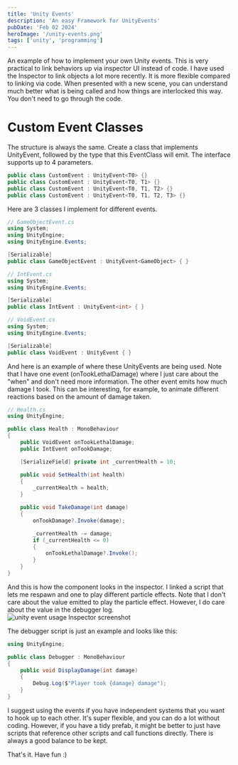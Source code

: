 ```yaml
---
title: 'Unity Events'
description: 'An easy Framework for UnityEvents'
pubDate: 'Feb 02 2024'
heroImage: '/unity-events.png'
tags: ['unity', 'programming']
---
```


An example of how to implement your own Unity events. This is very practical to link behaviors up via inspector UI instead of code. I have used the Inspector to link objects a lot more recently. It is more flexible compared to linking via code. When presented with a new scene, you can understand much better what is being called and how things are interlocked this way. You don't need to go through the code.


# Custom Event Classes

The structure is always the same. Create a class that implements UnityEvent, followed by the type that this EventClass will emit.
The interface supports up to 4 parameters.
```csharp
public class CustomEvent : UnityEvent<T0> {}
public class CustomEvent : UnityEvent<T0, T1> {}
public class CustomEvent : UnityEvent<T0, T1, T2> {}
public class CustomEvent : UnityEvent<T0, T1, T2, T3> {}
``` 

Here are 3 classes I implement for different events. 

```csharp
// GameObjectEvent.cs
using System;
using UnityEngine;
using UnityEngine.Events;

[Serializable]
public class GameObjectEvent : UnityEvent<GameObject> { }
```

```csharp
// IntEvent.cs
using System;
using UnityEngine.Events;

[Serializable]
public class IntEvent : UnityEvent<int> { }
```

```csharp
// VoidEvent.cs
using System;
using UnityEngine.Events;

[Serializable]
public class VoidEvent : UnityEvent { }

```

And here is an example of where these UnityEvents are being used. Note that I have one event (onTookLethalDamage) where I just care about the "when" and don't need more information. The other event emits how much damage I took. This can be interesting, for example, to animate different reactions based on the amount of damage taken.

```csharp
// Health.cs
using UnityEngine;

public class Health : MonoBehaviour
{
    public VoidEvent onTookLethalDamage;
    public IntEvent onTookDamage;

    [SerializeField] private int _currentHealth = 10;

    public void SetHealth(int health)
    {
        _currentHealth = health;
    }

    public void TakeDamage(int damage)
    {
        onTookDamage?.Invoke(damage);

        _currentHealth -= damage;
        if (_currentHealth <= 0)
        {
            onTookLethalDamage?.Invoke();
        }
    }
}
```

And this is how the component looks in the inspector. I linked a script that lets me respawn and one to play different particle effects. Note that I don't care about the value emitted to play the particle effect. However, I do care about the value in the debugger log. 
![unity event usage Inspector screenshot](/unity-event-in-action.png)

The debugger script is just an example and looks like this:
```csharp
using UnityEngine;

public class Debugger : MonoBehaviour
{
    public void DisplayDamage(int damage)
    {
        Debug.Log($"Player took {damage} damage");
    }
}
```

I suggest using the events if you have independent systems that you want to hook up to each other. It's super flexible, and you can do a lot without coding. However, if you have a tidy prefab, it might be better to just have scripts that reference other scripts and call functions directly. There is always a good balance to be kept.

That's it. Have fun :)

